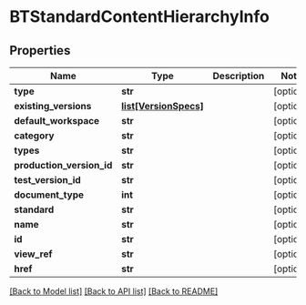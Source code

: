 # BTStandardContentHierarchyInfo

## Properties
Name | Type | Description | Notes
------------ | ------------- | ------------- | -------------
**type** | **str** |  | [optional] 
**existing_versions** | [**list[VersionSpecs]**](VersionSpecs.md) |  | [optional] 
**default_workspace** | **str** |  | [optional] 
**category** | **str** |  | [optional] 
**types** | **str** |  | [optional] 
**production_version_id** | **str** |  | [optional] 
**test_version_id** | **str** |  | [optional] 
**document_type** | **int** |  | [optional] 
**standard** | **str** |  | [optional] 
**name** | **str** |  | [optional] 
**id** | **str** |  | [optional] 
**view_ref** | **str** |  | [optional] 
**href** | **str** |  | [optional] 

[[Back to Model list]](../README.md#documentation-for-models) [[Back to API list]](../README.md#documentation-for-api-endpoints) [[Back to README]](../README.md)


